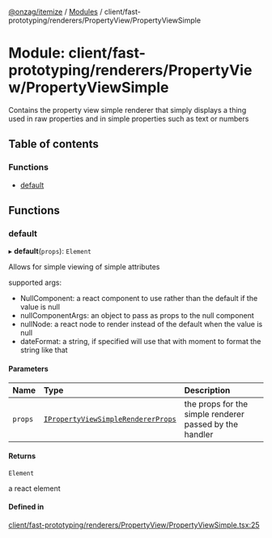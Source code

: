 [@onzag/itemize](../README.md) / [Modules](../modules.md) / client/fast-prototyping/renderers/PropertyView/PropertyViewSimple

# Module: client/fast-prototyping/renderers/PropertyView/PropertyViewSimple

Contains the property view simple renderer that simply displays a thing
used in raw properties and in simple properties such as text or numbers

## Table of contents

### Functions

- [default](client_fast_prototyping_renderers_PropertyView_PropertyViewSimple.md#default)

## Functions

### default

▸ **default**(`props`): `Element`

Allows for simple viewing of simple attributes

supported args:
- NullComponent: a react component to use rather than the default if the value is null
- nullComponentArgs: an object to pass as props to the null component
- nullNode: a react node to render instead of the default when the value is null
- dateFormat: a string, if specified will use that with moment to format the string like that

#### Parameters

| Name | Type | Description |
| :------ | :------ | :------ |
| `props` | [`IPropertyViewSimpleRendererProps`](../interfaces/client_internal_components_PropertyView_PropertyViewSimple.IPropertyViewSimpleRendererProps.md) | the props for the simple renderer passed by the handler |

#### Returns

`Element`

a react element

#### Defined in

[client/fast-prototyping/renderers/PropertyView/PropertyViewSimple.tsx:25](https://github.com/onzag/itemize/blob/f2f29986/client/fast-prototyping/renderers/PropertyView/PropertyViewSimple.tsx#L25)
